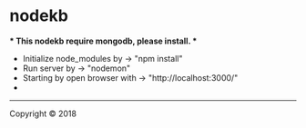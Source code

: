 # nodekb
<strong>* This nodekb require mongodb, please install. *</strong>
<ul>
  <li>Initialize node_modules by -> "npm install"</li>
  <li>Run server by -> "nodemon"</li>
  <li>Starting by open browser with -> "http://localhost:3000/"<li>
</ul>
<hr>
<p>Copyright &copy; 2018</p>
